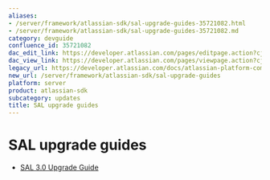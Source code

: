 ```yaml
---
aliases:
- /server/framework/atlassian-sdk/sal-upgrade-guides-35721082.html
- /server/framework/atlassian-sdk/sal-upgrade-guides-35721082.md
category: devguide
confluence_id: 35721082
dac_edit_link: https://developer.atlassian.com/pages/editpage.action?cjm=wozere&pageId=35721082
dac_view_link: https://developer.atlassian.com/pages/viewpage.action?cjm=wozere&pageId=35721082
legacy_url: https://developer.atlassian.com/docs/atlassian-platform-common-components/shared-access-layer/sal-upgrade-guides
new_url: /server/framework/atlassian-sdk/sal-upgrade-guides
platform: server
product: atlassian-sdk
subcategory: updates
title: SAL upgrade guides
---
```

# SAL upgrade guides

-   [SAL 3.0 Upgrade Guide](/server/framework/atlassian-sdk/sal-3-0-upgrade-guide)
























































































































































































































